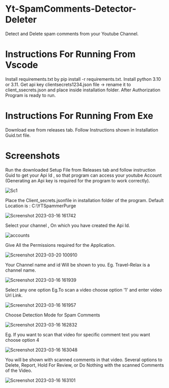 # Yt-SpamComments-Detector-Deleter
Detect and Delete spam comments from your Youtube Channel.

# Instructions For Running From Vscode
Install requirements.txt by pip install -r requirements.txt.
Install python 3.10 or 3.11.
Get api key clientsecrets1234.json file -> rename it to client_ssecrets.json and place inside installation folder.
After Authorization Program is ready to run.

# Instructions For Running From Exe
Download exe from releases tab.
Follow Instructions shown in Installation Guid.txt file.

# Screenshots
Run the downloaded Setup File from Releases tab and follow instruction Guid to get your Api Id , so that program can access your youtube Account
(Generating an Api key is required for the program to work correctly).

![Sc1](https://user-images.githubusercontent.com/104684690/225602235-9f2d920c-53e6-4cfe-93ee-722f47eb690b.png)

Place the Client_secrets.jsonfile in installation folder of the program.
Default Location is : C:\YTSpammerPurge

![Screenshot 2023-03-16 161742](https://user-images.githubusercontent.com/104684690/226246130-cff9d5da-e34d-4408-b41d-1037fbe781ec.png)

Select your channel , On which you have created the Api Id.

![accounts](https://user-images.githubusercontent.com/104684690/226247692-60c3e673-471f-4126-842b-60d3afd8d056.png)

Give All the Permissions required for the Application.  

![Screenshot 2023-03-20 100910](https://user-images.githubusercontent.com/104684690/226248481-ae1438ac-d348-4a36-b31a-ffb6d44e9a5d.png)

Your Channel name and id Will be shown to you. Eg. Travel-Relax is a channel name.

![Screenshot 2023-03-16 161939](https://user-images.githubusercontent.com/104684690/225602437-4d78bc5d-8273-4c1d-8e21-d5a5524b71e0.png)

Select any one option Eg.To scan a video choose option '1' and enter video Url Link.

![Screenshot 2023-03-16 161957](https://user-images.githubusercontent.com/104684690/225602468-563a05f3-2334-4760-a060-0fdaca333f91.png)

Choose Detection Mode for Spam Comments 

![Screenshot 2023-03-16 162832](https://user-images.githubusercontent.com/104684690/225602483-570c4a08-6050-4517-ad39-9761e43e91b9.png)

Eg. If you want to scan that video for specific comment text you want choose option 4

![Screenshot 2023-03-16 163048](https://user-images.githubusercontent.com/104684690/225602527-b0f5f6db-667b-4ad6-9ee3-3ea76ed750f1.png)

You will be shown with scanned comments in that video.
Several options to Delete, Report, Hold For Review, or Do Nothing with the scanned Comments of the Video.

![Screenshot 2023-03-16 163101](https://user-images.githubusercontent.com/104684690/225602574-5da043ef-5114-43b4-b4ca-9987a93355bb.png)
